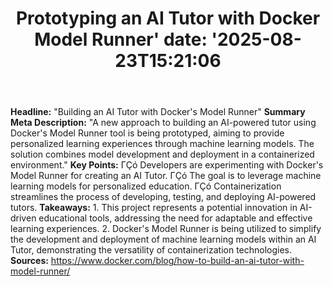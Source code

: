 ﻿---
title: "Prototyping an AI Tutor with Docker Model Runner'
date: '2025-08-23T15:21:06"
category: "Markets"
summary: ""
slug: "prototyping an ai tutor with docker model runner"
source_urls:
  - "https://www.docker.com/blog/how-to-build-an-ai-tutor-with-model-runner/"
seo:
  title: "Prototyping an AI Tutor with Docker Model Runner | Hash n Hedge'
  description: '"
  keywords: ["news", "markets", "brief"]
---
**Headline:**  "Building an AI Tutor with Docker's Model Runner"  **Summary Meta Description:** "A new approach to building an AI-powered tutor using Docker's Model Runner tool is being prototyped, aiming to provide personalized learning experiences through machine learning models. The solution combines model development and deployment in a containerized environment."  **Key Points:**  ΓÇó Developers are experimenting with Docker's Model Runner for creating an AI Tutor. ΓÇó The goal is to leverage machine learning models for personalized education. ΓÇó Containerization streamlines the process of developing, testing, and deploying AI-powered tutors.  **Takeaways:**   1. This project represents a potential innovation in AI-driven educational tools, addressing the need for adaptable and effective learning experiences. 2. Docker's Model Runner is being utilized to simplify the development and deployment of machine learning models within an AI Tutor, demonstrating the versatility of containerization technologies.  **Sources:**  https://www.docker.com/blog/how-to-build-an-ai-tutor-with-model-runner/ 
